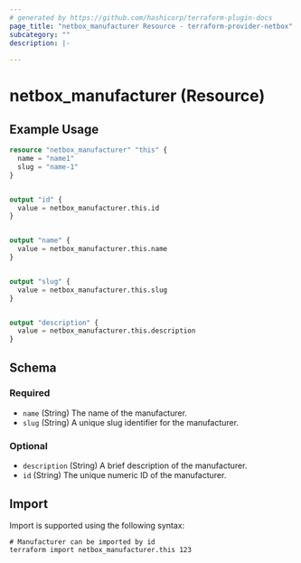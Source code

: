 ```yaml
---
# generated by https://github.com/hashicorp/terraform-plugin-docs
page_title: "netbox_manufacturer Resource - terraform-provider-netbox"
subcategory: ""
description: |-
  
---
```


# netbox_manufacturer (Resource)



## Example Usage

```terraform
resource "netbox_manufacturer" "this" {
  name = "name1"
  slug = "name-1"
}


output "id" {
  value = netbox_manufacturer.this.id
}


output "name" {
  value = netbox_manufacturer.this.name
}


output "slug" {
  value = netbox_manufacturer.this.slug
}


output "description" {
  value = netbox_manufacturer.this.description
}
```

<!-- schema generated by tfplugindocs -->
## Schema

### Required

- `name` (String) The name of the manufacturer.
- `slug` (String) A unique slug identifier for the manufacturer.

### Optional

- `description` (String) A brief description of the manufacturer.
- `id` (String) The unique numeric ID of the manufacturer.

## Import

Import is supported using the following syntax:

```shell
# Manufacturer can be imported by id
terraform import netbox_manufacturer.this 123
```
